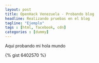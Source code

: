 ```yaml
---
layout: post
title: OpenHack Venezuela - Probando blog
headline: Realizando pruebas en el blog
tagline: "Ejemplo"
tags : [html, facebook, cdn]
categories : [dummy]
---
```


Aqui probando mi hola mundo

{% gist 6402570 %}
